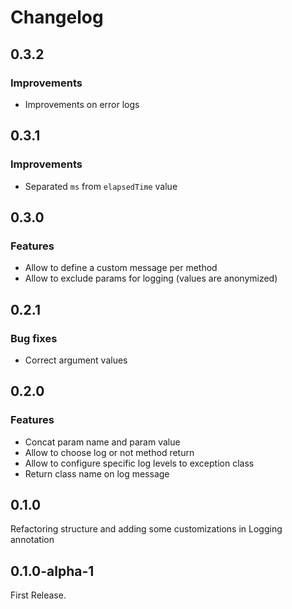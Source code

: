 # Changelog

## 0.3.2

### Improvements

* Improvements on error logs

## 0.3.1

### Improvements

* Separated `ms` from `elapsedTime` value

## 0.3.0

### Features

* Allow to define a custom message per method
* Allow to exclude params for logging (values are anonymized)

## 0.2.1

### Bug fixes

* Correct argument values

## 0.2.0

### Features

* Concat param name and param value
* Allow to choose log or not method return
* Allow to configure specific log levels to exception class
* Return class name on log message

## 0.1.0

Refactoring structure and adding some customizations in Logging annotation

## 0.1.0-alpha-1

First Release.